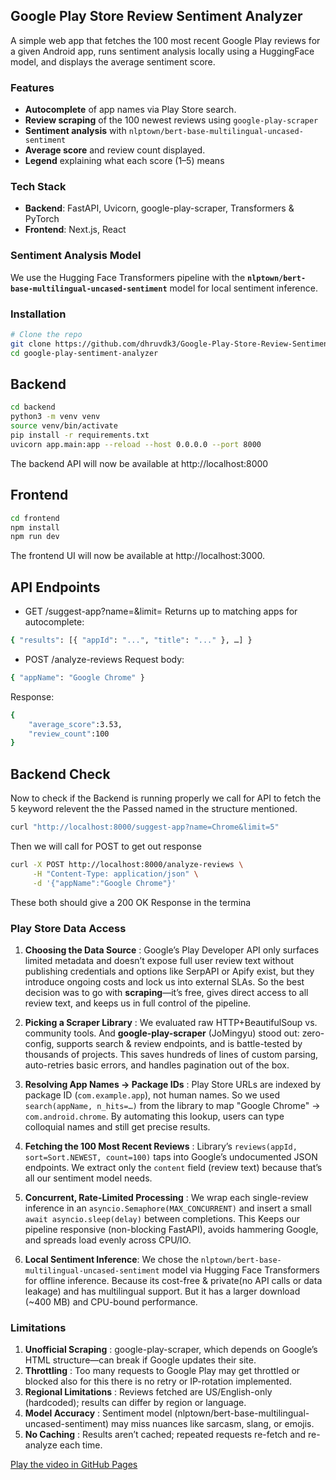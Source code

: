 ## Google Play Store Review Sentiment Analyzer

A simple web app that fetches the 100 most recent Google Play reviews for a given Android app, runs sentiment analysis locally using a HuggingFace model, and displays the average sentiment score.

### Features

- **Autocomplete** of app names via Play Store search.  
- **Review scraping** of the 100 newest reviews using `google-play-scraper`  
- **Sentiment analysis** with `nlptown/bert-base-multilingual-uncased-sentiment`
- **Average score** and review count displayed. 
- **Legend** explaining what each score (1–5) means

### Tech Stack

- **Backend**: FastAPI, Uvicorn, google-play-scraper, Transformers & PyTorch  
- **Frontend**: Next.js, React  

### Sentiment Analysis Model

We use the Hugging Face Transformers pipeline with the **`nlptown/bert-base-multilingual-uncased-sentiment`** model for local sentiment inference.


### Installation

```bash
# Clone the repo
git clone https://github.com/dhruvdk3/Google-Play-Store-Review-Sentiment-Analyzer.git
cd google-play-sentiment-analyzer
```

## Backend ##

```bash
cd backend
python3 -m venv venv
source venv/bin/activate
pip install -r requirements.txt
uvicorn app.main:app --reload --host 0.0.0.0 --port 8000
```
The backend API will now be available at http://localhost:8000


## Frontend ##
```bash
cd frontend
npm install
npm run dev
```
The frontend UI will now be available at http://localhost:3000.





## API Endpoints ##
- GET /suggest-app?name=<query>&limit=<num>
Returns up to <limit> matching apps for autocomplete:
```bash
{ "results": [{ "appId": "...", "title": "..." }, …] }
```

- POST /analyze-reviews
Request body:
```bash
{ "appName": "Google Chrome" }
```

Response:

```bash
{
    "average_score":3.53,
    "review_count":100
}
```



## Backend Check ##
Now to check if the Backend is running properly we call for API to fetch the 5 keyword relevent the the Passed named in the structure mentioned.
```bash
curl "http://localhost:8000/suggest-app?name=Chrome&limit=5"
```
Then we will call for POST to get out response
```bash
curl -X POST http://localhost:8000/analyze-reviews \
     -H "Content-Type: application/json" \
     -d '{"appName":"Google Chrome"}'
```
These both should give a 200 OK Response in the termina

### Play Store Data Access

1. __Choosing the Data Source__ : Google’s Play Developer API only surfaces limited metadata and doesn’t expose full user review text without publishing credentials and options like SerpAPI or Apify exist, but they introduce ongoing costs and lock us into external SLAs. So the best decision was to go with __scraping__—it’s free, gives direct access to all review text, and keeps us in full control of the pipeline.

2. __Picking a Scraper Library__ : We evaluated raw HTTP+BeautifulSoup vs. community tools. And __google-play-scraper__ (JoMingyu) stood out: zero-config, supports search & review endpoints, and is battle-tested by thousands of projects. This saves hundreds of lines of custom parsing, auto-retries basic errors, and handles pagination out of the box.

3. __Resolving App Names → Package IDs__ : Play Store URLs are indexed by package ID (`com.example.app`), not human names. So we used `search(appName, n_hits=…)` from the library to map "Google Chrome" → `com.android.chrome`. By automating this lookup, users can type colloquial names and still get precise results.

4. __Fetching the 100 Most Recent Reviews__ : Library’s `reviews(appId, sort=Sort.NEWEST, count=100)` taps into Google’s undocumented JSON endpoints. We extract only the `content` field (review text) because that’s all our sentiment model needs.  

5. __Concurrent, Rate-Limited Processing__  : We wrap each single-review inference in an `asyncio.Semaphore(MAX_CONCURRENT)` and insert a small `await asyncio.sleep(delay)` between completions. This Keeps our pipeline responsive (non-blocking FastAPI), avoids hammering Google, and spreads load evenly across CPU/IO.

6. __Local Sentiment Inference__: We chose the `nlptown/bert-base-multilingual-uncased-sentiment` model via Hugging Face Transformers for offline inference. Because its cost-free & private(no API calls or data leakage) and has multilingual support. But it has a larger download (~400 MB) and CPU-bound performance.



### Limitations

1. __Unofficial Scraping__ : google-play-scraper, which depends on Google’s HTML structure—can break if Google updates their site.
2. __Throttling__  : Too many requests to Google Play may get throttled or blocked also for this there is no retry or IP-rotation implemented.
3.	__Regional Limitations__ : Reviews fetched are US/English-only (hardcoded); results can differ by region or language.
4.	__Model Accuracy__ : Sentiment model (nlptown/bert-base-multilingual-uncased-sentiment) may miss nuances like sarcasm, slang, or emojis.
5.	__No Caching__ : Results aren’t cached; repeated requests re-fetch and re-analyze each time.



[Play the video in GitHub Pages](https://github.com/dhruvdk3/Google-Play-Store-Review-Sentiment-Analyzer/blob/main/assets/Demo.mp4#)
